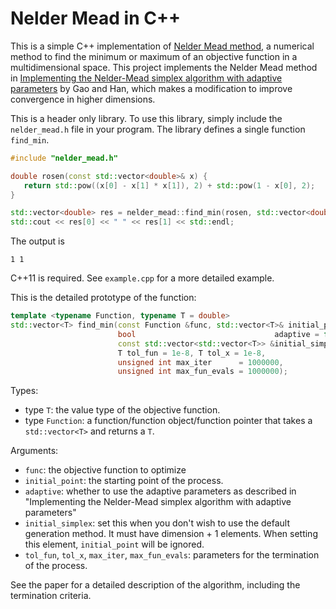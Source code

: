 # Nelder Mead in C++

This is a simple C++ implementation of [Nelder Mead method](https://en.wikipedia.org/wiki/Nelder%E2%80%93Mead_method), a numerical method to find the minimum or maximum of an objective function in a multidimensional space. This project implements the Nelder Mead method in 
[Implementing the Nelder-Mead simplex algorithm with adaptive parameters](https://link.springer.com/article/10.1007/s10589-010-9329-3) by Gao and Han, which makes a modification to improve convergence in higher dimensions.

This is a header only library. To use this library, simply include the `nelder_mead.h` file in your program. The library defines a single function `find_min`.
```cpp
#include "nelder_mead.h"

double rosen(const std::vector<double>& x) {
   return std::pow((x[0] - x[1] * x[1]), 2) + std::pow(1 - x[0], 2);
}

std::vector<double> res = nelder_mead::find_min(rosen, std::vector<double>{2,4}); 
std::cout << res[0] << " " << res[1] << std::endl;
```
The output is 
```
1 1
```
C++11 is required. See `example.cpp` for a more detailed example.

This is the detailed prototype of the function:
```cpp
template <typename Function, typename T = double>
std::vector<T> find_min(const Function &func, std::vector<T>& initial_point,
                        bool                               adaptive = false,
                        const std::vector<std::vector<T>> &initial_simplex = {},
                        T tol_fun = 1e-8, T tol_x = 1e-8,
                        unsigned int max_iter      = 1000000,
                        unsigned int max_fun_evals = 1000000);
```
Types:
- type `T`: the value type of the objective function.
- type `Function`: a function/function object/function pointer that takes a `std::vector<T>` and returns a `T`.

Arguments:
- `func`:  the objective function to optimize
- `initial_point`: the starting point of the process.
- `adaptive`: whether to use the adaptive parameters as described in "Implementing the Nelder-Mead simplex algorithm with adaptive parameters"
- `initial_simplex`: set this when you don't wish to use the default generation method. It must have dimension + 1 elements. When setting this element, `initial_point` will be ignored.
- `tol_fun`, `tol_x`, `max_iter`, `max_fun_evals`: parameters for the termination of the process.

See the paper for a detailed description of the algorithm, including the termination criteria.
